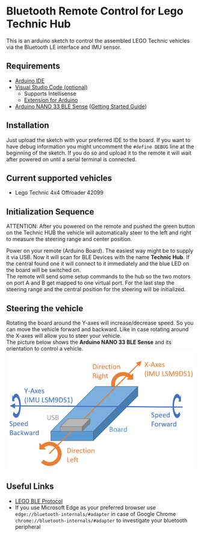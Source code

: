 # Bluetooth Remote Control for Lego Technic Hub

This is an arduino sketch to control the assembled LEGO Technic vehicles via the Bluetooth LE interface and IMU sensor.

## Requirements
- [Arduino IDE](https://www.arduino.cc/en/Main/Software)
- [Visual Studio Code (optional)](https://code.visualstudio.com/)
    - Supports Intellisense
    - [Extension for Arduino](https://marketplace.visualstudio.com/items?itemName=vsciot-vscode.vscode-arduino)
- [Arduino NANO 33 BLE Sense](https://store.arduino.cc/arduino-nano-33-ble-sense) ([Getting Started Guide](https://www.arduino.cc/en/Guide/NANO33BLESense))

## Installation
Just upload the sketch with your preferred IDE to the board. If you want to have debug information you might uncomment the `#define DEBUG` line at the beginning of the sketch. If you do so and upload it to the remote it will wait after powered on until a serial terminal is connected.

## Current supported vehicles
- Lego Technic 4x4 Offroader 42099

## Initialization Sequence
ATTENTION: After you powered on the remote and pushed the green button on the Technic HUB the vehicle will automatically steer to the left and right to measure the steering range and center position.

Power on your remote (Arduino Board). The easiest way might be to supply it via USB. Now it will scan for BLE Devices with the name **Technic Hub**. If the central found one it will connect to it immediately and the blue LED on the board will be switched on.  
The remote will send some setup commands to the hub so the two motors on port A and B get mapped to one virtual port. For the last step the steering range and the central position for the steering will be initialized. 

## Steering the vehicle
Rotating the board around the Y-axes will increase/decrease speed. So you can move the vehicle forward and backward. Like in case rotating around the X-axes will allow you to steer your vehicle.  
The picture below shows the **Arduino NANO 33 BLE Sense** and its orientation to control a vehicle.
![](./docs/images/rotations.png)

## Useful Links
- [LEGO BLE Protocol](https://lego.github.io/lego-ble-wireless-protocol-docs/index.html#document-index)  
- If you use Microsoft Edge as your preferred browser use `edge://bluetooth-internals/#adapter` in case of Google Chrome `chrome://bluetooth-internals/#adapter` to investigate your bluetooth peripheral
